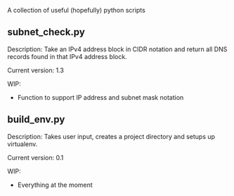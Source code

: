 A collection of useful (hopefully) python scripts

## subnet_check.py

Description:
Take an IPv4 address block in CIDR notation and return all DNS records
found in that IPv4 address block.

Current version: 1.3

WIP:
- Function to support IP address and subnet mask notation

## build_env.py

Description:
Takes user input, creates a project directory and setups up virtualenv.

Current version: 0.1

WIP:
- Everything at the moment
